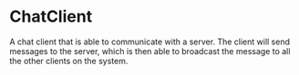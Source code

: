 # ChatClient
A chat client that is able to communicate with a server. The client will send messages to the server, which is then able to broadcast the message to all the other clients on the system. 
